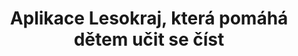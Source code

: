---
id: 60f279fc-c932-45c2-a015-d81003bfde2f
title: Aplikace Lesokraj, která pomáhá dětem učit se číst
price: 10000
year: 2015
description: Tento příspěvek Nadačního fondu pomůže ke vzniku nového spolku, který bude nadále kreativně vytvářet a propagovat chytré elektronické knihy pro děti jako je například nedávno dokončený Lesokraj, příběh, díky kterému jsou děti motivovány hrou k četbě a rozvíjejí hlubší vnímání psaného textu. Informace o stažení aplikace, která je pro všechny zájemce dostupná zdarma, naleznete na www.lesokraj.cz.
kouskovani: false
locationName: undefined
position:
  lng: 17.2490028962186
  lat: 49.586873458829054
---